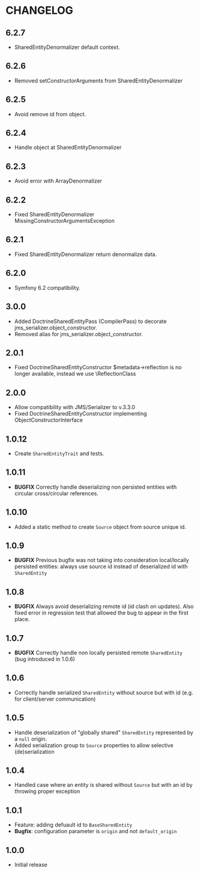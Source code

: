 # CHANGELOG

6.2.7
-----
* SharedEntityDenormalizer default context.

6.2.6
-----
* Removed setConstructorArguments from SharedEntityDenormalizer

6.2.5
-----
* Avoid remove id from object.

6.2.4
-----
* Handle object at SharedEntityDenormalizer

6.2.3
-----
* Avoid error with ArrayDenormalizer

6.2.2
-----
* Fixed SharedEntityDenormalizer MissingConstructorArgumentsException

6.2.1
-----
* Fixed SharedEntityDenormalizer return denormalize data.

6.2.0
-----
* Symfony 6.2 compatibility.

3.0.0
-----
* Added DoctrineSharedEntityPass (CompilerPass) to decorate jms_serializer.object_constructor.
* Removed alias for jms_serializer.object_constructor.

2.0.1
------
* Fixed DoctrineSharedEntityConstructor $metadata->reflection is no longer available, instead we use \ReflectionClass

2.0.0
------
* Allow compatibility with JMS/Serializer to v.3.3.0
* Fixed DoctrineSharedEntityConstructor implementing ObjectConstructorInterface

1.0.12
------

 * Create ```SharedEntityTrait``` and tests.


1.0.11
------

 * **BUGFIX** Correctly handle deserializing non persisted entities with circular cross/circular references.


1.0.10
------

 * Added a static method to create ```Source``` object from source unique id.

1.0.9
------

 * **BUGFIX** Previous bugfix was not taking into consideration local/locally persisted entities: always use source id instead of deserialized id with ```SharedEntity```

1.0.8
-----

 * **BUGFIX** Always avoid deserializing remote id (id clash on updates). Also fixed error in regression test that allowed the bug to appear in the first place.

1.0.7
-----

 * **BUGFIX** Correctly handle non locally persisted remote ```SharedEntity``` (bug introduced in 1.0.6)
  

1.0.6
-----

 * Correctly handle serialized ```SharedEntity``` without source but with id (e.g. for client/server communication)
  

1.0.5
-----
 
 * Handle deserialization of "globally shared" ```SharedEntity``` represented by a ```null``` origin.
 * Added serialization group to ```Source``` properties to allow selective (de)serialization

1.0.4
-----

 * Handled case where an entity is shared without ```Source``` but with an id by throwing proper exception


1.0.1
-----

 * Feature: adding defuault id to ```BaseSharedEntity``` 
 * **Bugfix**: configuration parameter is ```origin``` and not ```default_origin```

1.0.0
-----

 * Initial release

